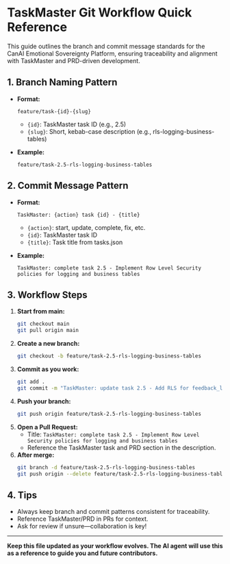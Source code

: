 # TaskMaster Git Workflow Quick Reference

This guide outlines the branch and commit message standards for the CanAI Emotional Sovereignty Platform, ensuring traceability and alignment with TaskMaster and PRD-driven development.

## 1. Branch Naming Pattern

- **Format:**
  ```
  feature/task-{id}-{slug}
  ```
  - `{id}`: TaskMaster task ID (e.g., 2.5)
  - `{slug}`: Short, kebab-case description (e.g., rls-logging-business-tables)

- **Example:**
  ```
  feature/task-2.5-rls-logging-business-tables
  ```

## 2. Commit Message Pattern

- **Format:**
  ```
  TaskMaster: {action} task {id} - {title}
  ```
  - `{action}`: start, update, complete, fix, etc.
  - `{id}`: TaskMaster task ID
  - `{title}`: Task title from tasks.json

- **Example:**
  ```
  TaskMaster: complete task 2.5 - Implement Row Level Security policies for logging and business tables
  ```

## 3. Workflow Steps

1. **Start from main:**
   ```bash
   git checkout main
   git pull origin main
   ```
2. **Create a new branch:**
   ```bash
   git checkout -b feature/task-2.5-rls-logging-business-tables
   ```
3. **Commit as you work:**
   ```bash
   git add .
   git commit -m "TaskMaster: update task 2.5 - Add RLS for feedback_logs"
   ```
4. **Push your branch:**
   ```bash
   git push origin feature/task-2.5-rls-logging-business-tables
   ```
5. **Open a Pull Request:**
   - Title: `TaskMaster: complete task 2.5 - Implement Row Level Security policies for logging and business tables`
   - Reference the TaskMaster task and PRD section in the description.
6. **After merge:**
   ```bash
   git branch -d feature/task-2.5-rls-logging-business-tables
   git push origin --delete feature/task-2.5-rls-logging-business-tables
   ```

## 4. Tips
- Always keep branch and commit patterns consistent for traceability.
- Reference TaskMaster/PRD in PRs for context.
- Ask for review if unsure—collaboration is key!

---

**Keep this file updated as your workflow evolves. The AI agent will use this as a reference to guide you and future contributors.** 